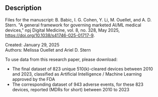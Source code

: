 ## Description
Files for the manuscript:
B. Babic, I. G. Cohen, Y. Li, M. Ouellet, and A. D. Stern. "A general framework for governing marketed AI/ML medical devices," npj Digital Medicine, vol. 8, no. 328, May 2025, https://doi.org/10.1038/s41746-025-01717-9.

Created: January 29, 2025  
Authors: Melissa Ouellet and Ariel D. Stern  
  
To use data from this research paper, please download:  
- The final dataset of 823 unique 510(k)-cleared devices between 2010 and 2023, classified as Artificial Intelligence / Machine Learning approved by the FDA  
- The corresponding dataset of 943 adverse events, for these 823 devices, reported (MDRs for short) between 2010 to 2023   
